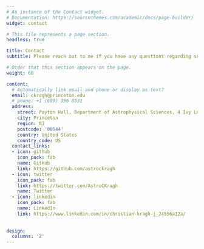 ```yaml
---
# An instance of the Contact widget.
# Documentation: https://sourcethemes.com/academic/docs/page-builder/
widget: contact

# This file represents a page section.
headless: true

title: Contact
subtitle: Please reach out to me if you have any questions regarding science or general academic life, as well as if something on this site is not working. Here are some ways of doing so. Thank you!

# Order that this section appears on the page.
weight: 60

content:
  # Automatically link email and phone or display as text?
  email: ckragh@princeton.edu
  # phone: +1 (609) 356 8551
  address:
    street: Peyton Hall, Department of Astrophysical Sciences, 4 Ivy Ln, Office 023A
    city: Princeton
    region: NJ
    postcode: '08544'
    country: United States
    country_code: US
  contact_links:
  - icon: github
    icon_pack: fab
    name: GitHub
    link: https://github.com/astrockragh
  - icon: twitter
    icon_pack: fab
    link: https://twitter.com/AstroCKragh
    name: Twitter
  - icon: linkedin
    icon_pack: fab
    name: LinkedIn
    link: https://www.linkedin.com/in/christian-kragh-j-24556a12a/
  
  
design:
  columns: '2'
---
```

